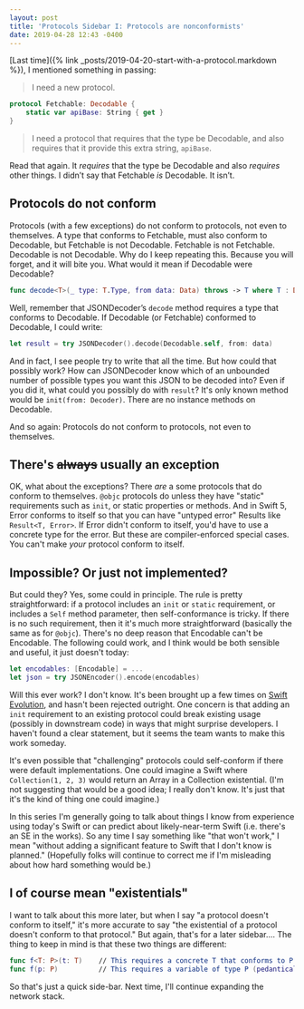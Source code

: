 ```yaml
---
layout: post
title: 'Protocols Sidebar I: Protocols are nonconformists'
date: 2019-04-28 12:43 -0400
---
```

[Last time]({% link _posts/2019-04-20-start-with-a-protocol.markdown %}), I mentioned something in passing:

> I need a new protocol.

```swift
protocol Fetchable: Decodable {
    static var apiBase: String { get }
}
```

> I need a protocol that requires that the type be Decodable, and also requires that it provide this extra string, `apiBase`.

Read that again. It *requires* that the type be Decodable and also *requires* other things. I didn’t say that Fetchable *is* Decodable. It isn’t.
<!--more-->

## Protocols do not conform

Protocols (with a few exceptions) do not conform to protocols, not even to themselves. A type that conforms to Fetchable, must also conform to Decodable, but Fetchable is not Decodable. Fetchable is not Fetchable. Decodable is not Decodable. Why do I keep repeating this. Because you will forget, and it will bite you. What would it mean if Decodable were Decodable?

```swift
func decode<T>(_ type: T.Type, from data: Data) throws -> T where T : Decodable
```

Well, remember that JSONDecoder’s `decode` method requires a type that conforms to Decodable. If Decodable (or Fetchable) conformed to Decodable, I could write:

```swift
let result = try JSONDecoder().decode(Decodable.self, from: data)
```

And in fact, I see people try to write that all the time. But how could that possibly work? How can JSONDecoder know which of an unbounded number of possible types you want this JSON to be decoded into? Even if you did it, what could you possibly do with `result`? It's only known method would be `init(from: Decoder)`. There are no instance methods on Decodable.

And so again: Protocols do not conform to protocols, not even to themselves.

## There's <strike>always</strike> usually an exception

OK, what about the exceptions? There *are* a some protocols that do conform to themselves. `@objc` protocols do unless they have "static" requirements such as `init`, or static properties or methods. And in Swift 5, Error conforms to itself so that you can have "untyped error" Results like `Result<T, Error>`. If Error didn't conform to itself, you'd have to use a concrete type for the error. But these are compiler-enforced special cases. You can't make *your* protocol conform to itself.

## Impossible? Or just not implemented?

But could they? Yes, some could in principle. The rule is pretty straightforward: if a protocol includes an `init` or `static` requirement, or includes a `Self` method parameter, then self-conformance is tricky. If there is no such requirement, then it it's much more straightforward (basically the same as for `@objc`). There's no deep reason that Encodable can't be Encodable. The following could work, and I think would be both sensible and useful, it just doesn't today:

```swift
let encodables: [Encodable] = ...
let json = try JSONEncoder().encode(encodables)
```

Will this ever work? I don't know. It's been brought up a few times on [Swift Evolution](https://forums.swift.org/t/will-existentials-ever-conform-to-their-protocols/4919), and hasn't been rejected outright. One concern is that adding an `init` requirement to an existing protocol could break existing usage (possibly in downstream code) in ways that might surprise developers. I haven't found a clear statement, but it seems the team wants to make this work someday.

It's even possible that "challenging" protocols could self-conform if there were default implementations. One could imagine a Swift where `Collection(1, 2, 3)` would return an Array in a Collection existential. (I'm not suggesting that would be a good idea; I really don't know. It's just that it's the kind of thing one could imagine.)

In this series I'm generally going to talk about things I know from experience using today's Swift or can predict about likely-near-term Swift (i.e. there's an SE in the works). So any time I say something like "that won't work," I mean "without adding a significant feature to Swift that I don't know is planned." (Hopefully folks will continue to correct me if I'm misleading about how hard something would be.)

## I of course mean "existentials"

I want to talk about this more later, but when I say "a protocol doesn't conform to itself," it's more accurate to say "the existential of a protocol doesn't conform to that protocol." But again, that's for a later sidebar.... The thing to keep in mind is that these two things are different:

```swift
func f<T: P>(t: T)    // This requires a concrete T that conforms to P
func f(p: P)          // This requires a variable of type P (pedantically: "a P existential")
```

So that's just a quick side-bar. Next time, I'll continue expanding the network stack.